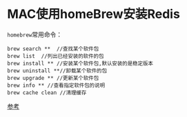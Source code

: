 # MAC使用homeBrew安装Redis

`homebrew`常用命令：
```
brew search **  //查找某个软件包
brew list  //列出已经安装的软件的包
brew install ** //安装某个软件包,默认安装的是稳定版本
brew uninstall **//卸载某个软件的包
brew upgrade ** //更新某个软件包
brew info ** //查看指定软件包的说明
brew cache clean //清理缓存
```
[参考](https://www.jianshu.com/p/e1e5717049e8)